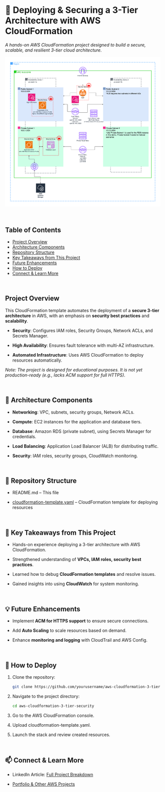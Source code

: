 # **🚀 Deploying & Securing a 3-Tier Architecture with AWS CloudFormation**

_A hands-on AWS CloudFormation project designed to build a secure, scalable, and resilient 3-tier cloud architecture._

![AWS 3-Tier Architecture](AWS_3-Tier_Architecture_1.png)


<br>

## Table of Contents
- [Project Overview](#project-overview)
- [Architecture Components](#architecture-components)
- [Repository Structure](#repository-structure)
- [Key Takeaways from This Project](#key-takeaways-from-this-project)
- [Future Enhancements](#future-enhancements)
- [How to Deploy](#how-to-deploy)
- [Connect & Learn More](#connect-learn-more)

<br>

## Project Overview

This CloudFormation template automates the deployment of a **secure 3-tier architecture** in AWS, with an emphasis on **security best practices** and **scalability**.

*   **Security**: Configures IAM roles, Security Groups, Network ACLs, and Secrets Manager.
    
*   **High Availability**: Ensures fault tolerance with multi-AZ infrastructure.
    
*   **Automated Infrastructure**: Uses AWS CloudFormation to deploy resources automatically.
    

_Note: The project is designed for educational purposes. It is not yet production-ready (e.g., lacks ACM support for full HTTPS)._

<br>

## 🔧 Architecture Components

*   **Networking**: VPC, subnets, security groups, Network ACLs.
    
*   **Compute**: EC2 instances for the application and database tiers.
    
*   **Database**: Amazon RDS (private subnet), using Secrets Manager for credentials.
    
*   **Load Balancing**: Application Load Balancer (ALB) for distributing traffic.
    
*   **Security**: IAM roles, security groups, CloudWatch monitoring.

<br>

## **📂 Repository Structure**

*   README.md – This file
    
*   [cloudformation-template.yaml](https://github.com/joeycloudio/aws-cloudformation-3-tier-security/blob/main/3-tier-security-demo.yml) – CloudFormation template for deploying resources

<br>    

## **🚀 Key Takeaways from This Project**

*   Hands-on experience deploying a 3-tier architecture with AWS CloudFormation.
    
*   Strengthened understanding of **VPCs, IAM roles, security best practices**.
    
*   Learned how to debug **CloudFormation templates** and resolve issues.
    
*   Gained insights into using **CloudWatch** for system monitoring.

<br> 

## **💡 Future Enhancements**

*   Implement **ACM for HTTPS support** to ensure secure connections.
    
*   Add **Auto Scaling** to scale resources based on demand.
    
*   Enhance **monitoring and logging** with CloudTrail and AWS Config.

<br>

## **📜 How to Deploy**

1.  Clone the repository:
    ```bash
    git clone https://github.com/yourusername/aws-cloudformation-3-tier-security.git
    ```
2. Navigate to the project directory:
    ```bash
    cd aws-cloudformation-3-tier-security
    ```
3.  Go to the AWS CloudFormation console.
    
4.  Upload cloudformation-template.yaml.
    
5.  Launch the stack and review created resources.

<br>    

## **📫 Connect & Learn More**

*   LinkedIn Article: [Full Project Breakdown](https://www.linkedin.com/pulse/deploying-securing-3-tier-architectures-aws-joey-acosta-aom3c/?trackingId=yon6XSOLRPWgLY%2FvZ3ChgQ%3D%3D)
    
*   [Portfolio & Other AWS Projects](https://learn.nextwork.org/portfolio)
